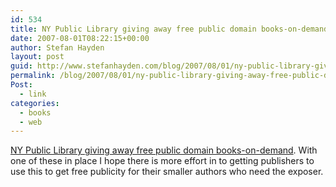 ```yaml
---
id: 534
title: NY Public Library giving away free public domain books-on-demand
date: 2007-08-01T08:22:15+00:00
author: Stefan Hayden
layout: post
guid: http://www.stefanhayden.com/blog/2007/08/01/ny-public-library-giving-away-free-public-domain-books-on-demand/
permalink: /blog/2007/08/01/ny-public-library-giving-away-free-public-domain-books-on-demand/
Post:
  - link
categories:
  - books
  - web
---
```

<a href="http://feeds.feedburner.com/~r/boingboing/iBag/~3/139315895/ny_public_library_gi.html">NY Public Library giving away free public domain books-on-demand</a>. With one of these in place I hope there is more effort in to getting publishers to use this to get free publicity for their smaller authors who need the exposer.